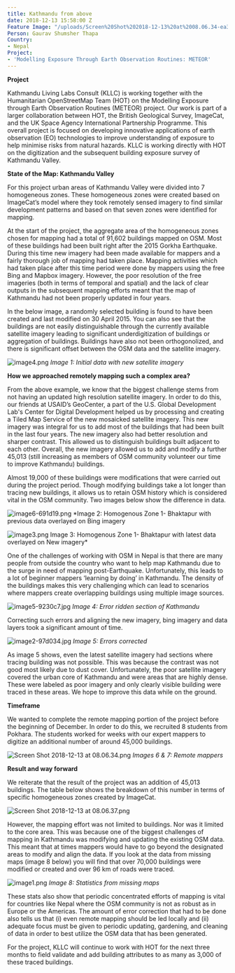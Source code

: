 ```yaml
---
title: Kathmandu from above
date: 2018-12-13 15:58:00 Z
Feature Image: "/uploads/Screen%20Shot%202018-12-13%20at%2008.06.34-ea3319.png"
Person: Gaurav Shumsher Thapa
Country:
- Nepal
Project:
- 'Modelling Exposure Through Earth Observation Routines: METEOR'
---
```


**Project**

Kathmandu Living Labs Consult (KLLC) is working together with the Humanitarian OpenStreetMap Team (HOT) on the Modelling Exposure through Earth Observation Routines (METEOR) project. Our work is part of a larger collaboration between HOT, the British Geological Survey, ImageCat, and the UK Space Agency International Partnership Programme. This overall project is focused on developing innovative applications of earth observation (EO) technologies to improve understanding of exposure to help minimise risks from natural hazards. KLLC is working directly with HOT on the digitization and the subsequent building exposure survey of Kathmandu Valley. 

**State of the Map: Kathmandu Valley**

For this project urban areas of Kathmandu Valley were divided into 7 homogeneous zones. These homogeneous zones were created based on ImageCat’s model where they took remotely sensed imagery to find similar development patterns and based on that seven zones were identified for mapping.

At the start of the project, the aggregate area of the homogeneous zones chosen for mapping had a total of 91,602 buildings mapped on OSM. Most of these buildings had been built right after the 2015 Gorkha Earthquake. During this time new imagery had been made available for mappers and a fairly thorough job of mapping had taken place. Mapping activities which had taken place after this time period were done by mappers using the free Bing and Mapbox imagery. However, the poor resolution of the free imageries (both in terms of temporal and spatial) and the lack of clear outputs in the subsequent mapping efforts meant that the map of Kathmandu had not been properly updated in four years.
 
In the below image, a randomly selected building is found to have been created and last modified on 30 April 2015. You can also see that the buildings are not easily distinguishable through the currently available satellite imagery leading to significant underdigitization of buildings or aggregation of buildings. Buildings have also not been orthogonolized, and there is significant offset between the OSM data and the satellite imagery. 


![image4.png](/uploads/image4.png)
*Image 1: Initial data with new satellite imagery* 


**How we approached remotely mapping such a complex area?**

From the above example, we know that the biggest challenge stems from not having an updated high resolution satellite imagery. In order to do this, our friends at USAID’s GeoCenter, a part of the U.S. Global Development Lab's Center for Digital Development helped us by processing and creating a Tiled Map Service of the new mosaicked satellite imagery. This new imagery was integral for us to add most of the buildings that had been built in the last four years. The new imagery also had better resolution and sharper contrast. This allowed us to distinguish buildings built adjacent to each other. Overall, the new imagery allowed us to add and modify a further 45,013 (still increasing as members of OSM community volunteer our time to improve Kathmandu) buildings. 

Almost 19,000 of these buildings were modifications that were carried out during the project period. Though modifying buildings take a lot longer than tracing new buildings, it allows us to retain OSM history which is considered vital in the OSM community. Two images below show the difference in data.


![image6-691d19.png](/uploads/image6-691d19.png)
*Image 2: Homogenous Zone 1- Bhaktapur with previous data overlayed on Bing imagery


![image3.png](/uploads/image3.png)
Image 3: Homogenous Zone 1- Bhaktapur with latest data overlayed on New imagery*

One of the challenges of working with OSM in Nepal is that there are many people from outside the country who want to help map Kathmandu due to the surge in need of mapping post-Earthquake. Unfortunately, this leads to a lot of beginner mappers ‘learning by doing’ in Kathmandu. The density of the buildings makes this very challenging which can lead to scenarios where mappers create overlapping buildings using multiple image sources.


![image5-9230c7.jpg](/uploads/image5-9230c7.jpg)
*Image 4: Error ridden section of Kathmandu*


Correcting such errors and aligning the new imagery, bing imagery and data layers took a significant amount of time. 

![image2-97d034.jpg](/uploads/image2-97d034.jpg)
*Image 5: Errors corrected*


As image 5 shows, even the latest satellite imagery had sections where tracing building was not possible. This was because the contrast was not good most likely due to dust cover. Unfortunately, the poor satellite imagery covered the urban core of Kathmandu and were areas that are highly dense. These were labeled as poor imagery and only clearly visible building were traced in these areas. We hope to improve this data while on the ground. 

**Timeframe**

We wanted to complete the remote mapping portion of the project before the beginning of December. In order to do this, we recruited 8 students from Pokhara. The students worked for weeks with our expert mappers to digitize  an additional number of around 45,000 buildings. 


![Screen Shot 2018-12-13 at 08.06.34.png](/uploads/Screen%20Shot%202018-12-13%20at%2008.06.34.png)
*Images 6 & 7: Remote mappers*


**Result and way forward**

We reiterate that the result of the project was an addition of 45,013 buildings. The table below shows the breakdown of this number in terms of specific homogeneous zones created by ImageCat.

![Screen Shot 2018-12-13 at 08.06.37.png](/uploads/Screen%20Shot%202018-12-13%20at%2008.06.37.png)

However, the mapping effort was not limited to buildings. Nor was it limited to the core area. This was because one of the biggest challenges of mapping in Kathmandu was modifying and updating the existing OSM data. This meant that at times mappers would have to go beyond the designated areas to modify and align the data. If you look at the data from missing maps (image 8 below) you will find that over 70,000 buildings were modified or created and over 96 km of roads were traced. 


![image1.png](/uploads/image1.png)
*Image 8: Statistics from missing maps*


These stats also show that periodic concentrated efforts of mapping is vital for countries like Nepal where the OSM community is not as robust as in Europe or the Americas. The amount of error correction that had to be done also tells us that (i) even remote mapping should be led locally and (ii) adequate focus must be given to periodic updating, gardening,  and cleaning of data in order to best utilize the OSM data that has been generated.  

For the project, KLLC will continue to work with HOT for the next three months to field validate and add building attributes to as many as 3,000 of these traced buildings. 


